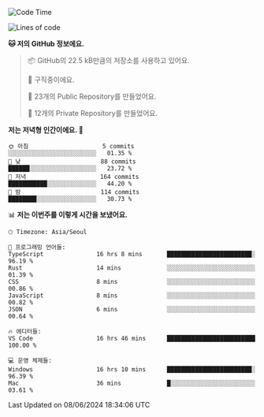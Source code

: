   <!--START_SECTION:waka-->
![Code Time](http://img.shields.io/badge/Code%20Time-639%20hrs%2055%20mins-blue)

![Lines of code](https://img.shields.io/badge/%EC%A0%80%EB%8A%94%20%EC%97%AC%ED%83%9C%EA%B9%8C%EC%A7%80%20-341.9%20thousand%20%EC%A4%84%EC%9D%98%20%EC%BD%94%EB%93%9C%EB%A5%BC%20%EC%9E%91%EC%84%B1%ED%96%88%EC%96%B4%EC%9A%94.-blue)

**🐱 저의 GitHub 정보에요.** 

> 📦 GitHub의 22.5 kB만큼의 저장소를 사용하고 있어요. 
 > 
> 💼 구직중이에요.
 > 
> 📜 23개의 Public Repository를 만들었어요. 
 > 
> 🔑 12개의 Private Repository를 만들었어요. 
 > 
**저는 저녁형 인간이에요. 🦉** 

```text
🌞 아침                     5 commits           ░░░░░░░░░░░░░░░░░░░░░░░░░   01.35 % 
🌆 낮　                     88 commits          ██████░░░░░░░░░░░░░░░░░░░   23.72 % 
🌃 저녁                     164 commits         ███████████░░░░░░░░░░░░░░   44.20 % 
🌙 밤　                     114 commits         ████████░░░░░░░░░░░░░░░░░   30.73 % 
```


📊 **저는 이번주를 이렇게 시간을 보냈어요.** 

```text
🕑︎ Timezone: Asia/Seoul

💬 프로그래밍 언어들: 
TypeScript               16 hrs 8 mins       ████████████████████████░   96.19 % 
Rust                     14 mins             ░░░░░░░░░░░░░░░░░░░░░░░░░   01.39 % 
CSS                      8 mins              ░░░░░░░░░░░░░░░░░░░░░░░░░   00.86 % 
JavaScript               8 mins              ░░░░░░░░░░░░░░░░░░░░░░░░░   00.82 % 
JSON                     6 mins              ░░░░░░░░░░░░░░░░░░░░░░░░░   00.64 % 

🔥 에디터들: 
VS Code                  16 hrs 46 mins      █████████████████████████   100.00 % 

💻 운영 체제들: 
Windows                  16 hrs 10 mins      ████████████████████████░   96.39 % 
Mac                      36 mins             █░░░░░░░░░░░░░░░░░░░░░░░░   03.61 % 
```


 Last Updated on 08/06/2024 18:34:06 UTC
<!--END_SECTION:waka-->
